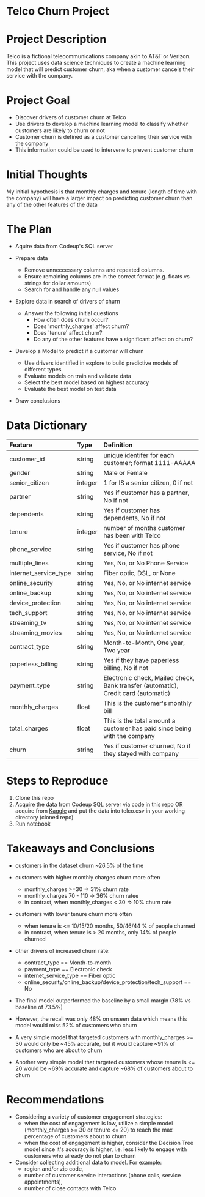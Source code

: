 # Telco Churn Project
 
# Project Description
 
Telco is a fictional telecommunications company akin to AT&T or Verizon. This project uses data science techniques to create a machine learning model that will predict customer churn, aka when a customer cancels their service with the company.
 
# Project Goal
 
* Discover drivers of customer churn at Telco
* Use drivers to develop a machine learning model to classify whether customers are likely to churn or not
* Customer churn is defined as a customer cancelling their service with the company
* This information could be used to intervene to prevent customer churn
 
# Initial Thoughts
 
My initial hypothesis is that monthly charges and tenure (length of time with the company) will have a larger impact on predicting customer churn than any of the other features of the data
 
# The Plan
 
* Aquire data from Codeup's SQL server
 
* Prepare data
   * Remove unneccessary columns and repeated columns.
   * Ensure remaining columns are in the correct format (e.g. floats vs strings for dollar amounts)
   * Search for and handle any null values
 
* Explore data in search of drivers of churn
   * Answer the following initial questions
       * How often does churn occur?
       * Does 'monthly_charges' affect churn?
       * Does 'tenure' affect churn?
       * Do any of the other features have a significant affect on churn?
      
* Develop a Model to predict if a customer will churn
   * Use drivers identified in explore to build predictive models of different types
   * Evaluate models on train and validate data
   * Select the best model based on highest accuracy
   * Evaluate the best model on test data
 
* Draw conclusions
 
# Data Dictionary

| Feature | Type | Definition |
|:--------|:-----|:-----------|
|customer_id|string|unique identifer for each customer; format 1111-AAAAA|
|gender|string|Male or Female|
|senior_citizen|integer|1 for IS a senior citizen, 0 if not|
|partner|string|Yes if customer has a partner, No if not|
|dependents|string|Yes if customer has dependents, No if not|
|tenure|integer|number of months customer has been with Telco|
|phone_service|string|Yes if customer has phone service, No if not|
|multiple_lines|string|Yes, No, or No Phone Service|
|internet_service_type|string|Fiber optic, DSL, or None|
|online_security|string|Yes, No, or No internet service|
|online_backup|string|Yes, No, or No internet service|
|device_protection|string|Yes, No, or No internet service|
|tech_support|string|Yes, No, or No internet service|
|streaming_tv|string|Yes, No, or No internet service|
|streaming_movies|string|Yes, No, or No internet service|
|contract_type|string|Month-to-Month, One year, Two year|
|paperless_billing|string|Yes if they have paperless billing, No if not|
|payment_type|string|Electronic check, Mailed check, Bank transfer (automatic), Credit card (automatic)|
|monthly_charges|float|This is the customer's monthly bill|
|total_charges|float|This is the total amount a customer has paid since being with the company|
|churn|string|Yes if customer churned, No if they stayed with company|

 
# Steps to Reproduce
1) Clone this repo
2) Acquire the data from Codeup SQL server via code in this repo OR acquire from [Kaggle](https://www.kaggle.com/datasets/blastchar/telco-customer-churn) and put the data into telco.csv in your working directory (cloned repo)
3) Run notebook
 
# Takeaways and Conclusions
* customers in the dataset churn ~26.5% of the time
* customers with higher monthly charges churn more often
    * monthly_charges >=30   => 31% churn rate
    * monthly_charges 70 - 110  => 36% churn ratee
    * in contrast, when monthly_charges < 30   => 10% churn rate
* customers with lower tenure churn more often
    * when tenure is <= 10/15/20 months, 50/46/44 % of people churned
    * in contrast, when tenure is > 20 months, only 14% of people churned
* other drivers of increased churn rate:
    * contract_type == Month-to-month
    * payment_type == Electronic check
    * internet_service_type == Fiber optic
    * online_security/online_backup/device_protection/tech_support == No

* The final model outperformed the baseline by a small margin (78% vs baseline of 73.5%) 
* However, the recall was only 48% on unseen data which means this model would miss 52% of customers who churn
* A very simple model that targeted customers with monthly_charges >= 30 would only be ~45% accurate, but it would capture ~91% of customers who are about to churn
* Another very simple model that targeted customers whose tenure is <= 20 would be ~69% accurate and capture ~68% of customers about to churn
 
# Recommendations
* Considering a variety of customer engagement strategies:
    * when the cost of engagement is low, utilize a simple model (monthly_charges >= 30 or tenure <= 20) to reach the max percentage of customers about to churn
    * when the cost of engagement is higher, consider the Decision Tree model since it's accuracy is higher, i.e. less likely to engage with customers who already do not plan to churn
* Consider collecting additional data to model. For example:
    * region and/or zip code,
    * number of customer service interactions (phone calls, service appointments), 
    * number of close contacts with Telco 